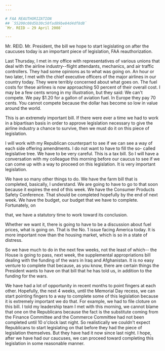 ```yaml
---
---

# FAA REAUTHORIZATION
## `55200c08d5b30c50fad89be84d4df8d8`
`Mr. REID — 29 April 2008`

---
```



Mr. REID. Mr. President, the bill we hope to start legislating on 
after the caucuses today is an important piece of legislation, FAA 
reauthorization.

Last Thursday, I met in my office with representatives of various 
unions that deal with the airline industry--flight attendants, 
mechanics, and air traffic controllers. They had some opinions as to 
what was going on. An hour or two later, I met with the chief executive 
officers of the major airlines in our country today. They were terribly 
concerned about what goes on. The fuel costs for these airlines is now 
approaching 50 percent of their overall cost. I may be a few cents 
wrong in my illustration, but they said: We can't compete. We pay $1.20 
for a gallon of aviation fuel. In Europe they pay 70 cents. You cannot 
compete because the dollar has become so low in value around the world.

This is an extremely important bill. If there were ever a time we had 
to work in a bipartisan basis in order to approve legislation necessary 
to give the airline industry a chance to survive, then we must do it on 
this piece of legislation.


I will work with my Republican counterpart to see if we can see a way 
of each side offering amendments. I do not want to have to fill the so-
called legislative tree. We have to be very careful. This is a tax 
bill. So I will have a conversation with my colleague this morning 
before our caucus to see if we can come up with a way to proceed on 
this legislation. It is very important legislation.

We have so many other things to do. We have the farm bill that is 
completed, basically, I understand. We are going to have to go to that 
soon because it expires the end of this week. We have the Consumer 
Products Safety Conference. That should be completed hopefully by the 
end of next week. We have the budget, our budget that we have to 
complete. Fortunately, on


that, we have a statutory time to work toward its conclusion.

Whether we want it, there is going to have to be a discussion about 
fuel prices, what is going on. That is the No. 1 issue facing America 
today. It is more important now than the housing market, which is so in 
a state of distress.

So we have much to do in the next few weeks, not the least of which--
the House is going to pass, next week, the supplemental appropriations 
bill dealing with the funding of the wars in Iraq and Afghanistan. It 
is no easy venture to complete that because, as you know, there are 
certain things the President wants to have on that bill that he has 
told us, in addition to the funding for the wars.

We have had a lot of opportunity in recent months to point fingers at 
each other. Hopefully, the next 4 weeks, until the Memorial Day recess, 
we can start pointing fingers to a way to complete some of this 
legislation because it is extremely important we do that. For example, 
we had to file cloture on this bill. I told my leadership team I met 
with this morning, we cannot blame that one on the Republicans because 
the fact is the substitute coming from the Finance Committee and the 
Commerce Committee had not been completed until 10 o'clock last night. 
So realistically we couldn't expect Republicans to start legislating on 
that before they had the piece of legislation themselves. But they have 
had it now since last night. I hope, after we have had our caucuses, we 
can proceed toward completing this legislation in some reasonable 
manner.
